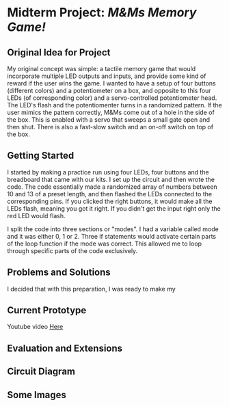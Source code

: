 # Midterm Project: _M&Ms Memory Game!_

## Original Idea for Project

My original concept was simple: a tactile memory game that would incorporate multiple LED outputs and inputs, and provide some kind of reward if the user wins the game. I wanted to have a setup of four buttons (different colors) and a potentiometer on a box, and opposite to this four LEDs (of corresponding color) and a servo-controlled potentiometer head. The LED's flash and the potentiomenter turns in a randomized pattern. If the user mimics the pattern correctly, M&Ms come out of a hole in the side of the box. This is enabled with a servo that sweeps a small gate open and then shut. There is also a fast-slow switch and an on-off switch on top of the box.

## Getting Started

I started by making a practice run using four LEDs, four buttons and the breadboard that came with our kits. I set up the circuit and then wrote the code. The code essentially made a randomized array of numbers between 10 and 13 of a preset length, and then flashed the LEDs connected to the corresponding pins. If you clicked the right buttons, it would make all the LEDs flash, meaning you got it right. If you didn't get the input right only the red LED would flash. 

I split the code into three sections or "modes". I had a variable called mode and it was either 0, 1 or 2. Three if statements would activate certain parts of the loop function if the mode was correct. This allowed me to loop through specific parts of the code exclusively.

## Problems and Solutions

I decided that with this preparation, I was ready to make my 

## Current Prototype

Youtube video [Here](https://www.youtube.com/)

## Evaluation and Extensions 

## Circuit Diagram

## Some Images



